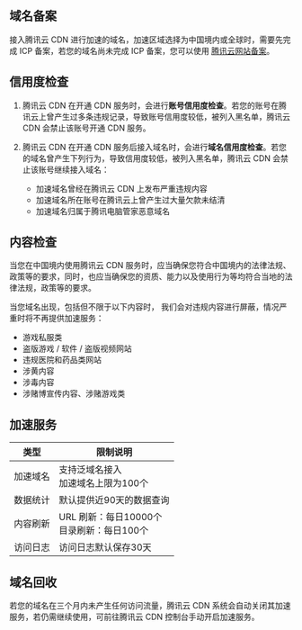 ## 域名备案
接入腾讯云 CDN 进行加速的域名，加速区域选择为中国境内或全球时，需要先完成 ICP 备案，若您的域名尚未完成 ICP 备案，您可以使用 [腾讯云网站备案](https://cloud.tencent.com/product/ba)。


## 信用度检查
1. 腾讯云 CDN 在开通 CDN 服务时，会进行**账号信用度检查**。若您的账号在腾讯云上曾产生过多条违规记录，导致账号信用度较低，被列入黑名单，腾讯云 CDN 会禁止该账号开通 CDN 服务。

2. 腾讯云 CDN 在开通 CDN 服务后接入域名时，会进行**域名信用度检查**。若您的域名曾产生下列行为，导致信用度较低，被列入黑名单，腾讯云 CDN 会禁止该账号继续接入域名：
	- 加速域名曾经在腾讯云 CDN 上发布严重违规内容
	- 加速域名所在账号在腾讯云上曾产生过大量欠款未结清
	- 加速域名归属于腾讯电脑管家恶意域名

## 内容检查
当您在中国境内使用腾讯云 CDN 服务时，应当确保您符合中国境内的法律法规、政策等的要求，同时，也应当确保您的资质、能力以及使用行为等均符合当地的法律法规，政策等的要求。

当您域名出现，包括但不限于以下内容时， 我们会对违规内容进行屏蔽，情况严重时将不再提供加速服务：
- 游戏私服类
- 盗版游戏 / 软件 / 盗版视频网站
- 违规医院和药品类网站
- 涉黄内容
- 涉毒内容
- 涉赌博宣传内容、涉赌游戏类

## 加速服务
| 类型     | 限制说明                                         |
| -------- | ------------------------------------------------ |
| 加速域名 | 支持泛域名接入<br/>加速域名上限为100个         |
| 数据统计 | 默认提供近90天的数据查询                       |
| 内容刷新 | URL 刷新：每日10000个<br/>目录刷新：每日100个 |
| 访问日志 | 访问日志默认保存30天                           |

## 域名回收
若您的域名在三个月内未产生任何访问流量，腾讯云 CDN 系统会自动关闭其加速服务，若仍需继续使用，可前往腾讯云 CDN 控制台手动开启加速服务。

